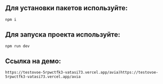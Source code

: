 ## Для установки пакетов используйте:

`npm i`

## Для запуска проекта используйте:

`npm run dev`
## Ссылка на демо:

`https://testovoe-5rpwctfk3-vatasi73.vercel.app/avia)https://testovoe-5rpwctfk3-vatasi73.vercel.app/avia`
